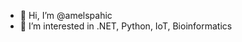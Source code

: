 - 👋 Hi, I’m @amelspahic
- 👀 I’m interested in .NET, Python, IoT, Bioinformatics

<!---
amelspahic/amelspahic is a ✨ special ✨ repository because its `README.md` (this file) appears on your GitHub profile.
You can click the Preview link to take a look at your changes.
--->

